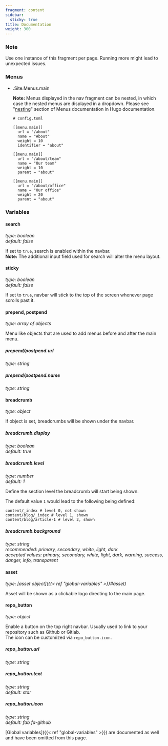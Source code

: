 ```yaml
---
fragment: content
sidebar:
  sticky: true
title: Documentation
weight: 300
---
```


### Note

Use one instance of this fragment per page. Running more might lead to unexpected issues.

### Menus

- .Site.Menus.main

  **Note:** Menus displayed in the nav fragment can be nested, in which case the nested menus are displayed in a dropdown. Please see "[nesting](https://gohugo.io/content-management/menus/#nesting)" section of Menus documentation in Hugo documentation.

  ```
  # config.toml

  [[menu.main]]
    url = "/about"
    name = "About"
    weight = 10
    identifier = "about"

  [[menu.main]]
    url = "/about/team"
    name = "Our team"
    weight = 10
    parent = "about"

  [[menu.main]]
    url = "/about/office"
    name = "Our office"
    weight = 20
    parent = "about"
  ```

### Variables

#### search
*type: boolean*  
*default: false*

If set to `true`, search is enabled within the navbar.  
**Note:** The additional input field used for search will alter the menu layout.

#### sticky
*type: boolean*  
*default: false*

If set to `true`, navbar will stick to the top of the screen whenever page scrolls past it.

#### prepend, postpend
*type: array of objects*

Menu like objects that are used to add menus before and after the main menu.

##### prepend/postpend.url
*type: string*

##### prepend/postpend.name
*type: string*

#### breadcrumb
*type: object*

If object is set, breadcrumbs will be shown under the navbar.

##### breadcrumb.display
*type: boolean*  
*default: true*

##### breadcrumb.level
*type: number*  
*default: 1*

Define the section level the breadcrumb will start being shown.
 
The default value `1` would lead to the following being defined: 

```
content/_index # level 0, not shown
content/blog/_index # level 1, shown
content/blog/article-1 # level 2, shown
```

##### breadcrumb.background
*type:  string*  
*recommended: primary, secondary, white, light, dark*  
*accepted values: primary, secondary, white, light, dark, warning, success, danger, info, transparent*

#### asset
*type: [asset object]({{< ref "global-variables" >}}#asset)*

Asset will be shown as a clickable logo directing to the main page.

#### repo_button
*type: object*

Enable a button on the top right navbar. Usually used to link to your repository such as Github or Gitlab.  
The icon can be customized via `repo_button.icon`.

##### repo_button.url
*type: string*

##### repo_button.text
*type: string*  
*default: star*

##### repo_button.icon
*type: string*  
*default: fab fa-github*

[Global variables]({{< ref "global-variables" >}}) are documented as well and have been omitted from this page.
